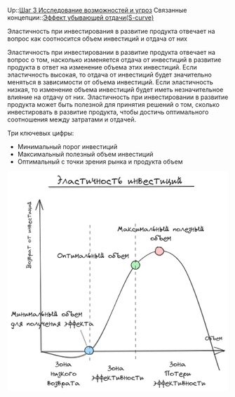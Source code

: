 Up::[Шаг 3 Исследование возможностей и угроз](../%D0%A1%D1%82%D1%80%D0%B0%D1%82%D0%B5%D0%B3%D0%B8%D1%87%D0%B5%D1%81%D0%BA%D0%B8%D0%B9%20%D1%86%D0%B8%D0%BA%D0%BB%20%D1%83%D0%BF%D1%80%D0%B0%D0%B2%D0%BB%D0%B5%D0%BD%D0%B8%D1%8F/%D0%A8%D0%B0%D0%B3%203%20%D0%98%D1%81%D1%81%D0%BB%D0%B5%D0%B4%D0%BE%D0%B2%D0%B0%D0%BD%D0%B8%D0%B5%20%D0%B2%D0%BE%D0%B7%D0%BC%D0%BE%D0%B6%D0%BD%D0%BE%D1%81%D1%82%D0%B5%D0%B9%20%D0%B8%20%D1%83%D0%B3%D1%80%D0%BE%D0%B7.md)
Связанные концепции::[Эффект убывающей отдачи(S-curve)](/404)

Эластичность при инвестирования в развитие продукта отвечает на вопрос как соотносится объем инвестиций и отдача от них

Эластичность при инвестировании в развитие продукта отвечает на вопрос о том, насколько изменяется отдача от инвестиций в развитие продукта в ответ на изменение объема этих инвестиций. Если эластичность высокая, то отдача от инвестиций будет значительно меняться в зависимости от объема инвестиций. Если эластичность низкая, то изменение объема инвестиций будет иметь незначительное влияние на отдачу от них. Эластичность при инвестировании в развитие продукта может быть полезной для принятия решений о том, сколько инвестировать в развитие продукта, чтобы достичь оптимального соотношения между затратами и отдачей.

Три ключевых цифры: 

* Минимальный порог инвестиций
* Максимальный полезный объем инвестиций
* Оптимальный с точки зрения рынка и продукта объем

![Pasted image 20230712105928.png](../Img_PSF/Pasted%20image%2020230712105928.png)
